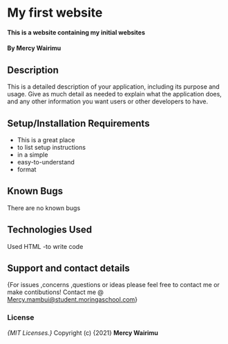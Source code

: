 # My first website
#### This is a website containing my initial websites
#### By **Mercy Wairimu**
## Description
This is a detailed description of your application, including its purpose and usage.  Give as much detail as needed to explain what the application does, and any other information you want users or other developers to have. 
## Setup/Installation Requirements
* This is a great place
* to list setup instructions
* in a simple
* easy-to-understand
* format

## Known Bugs
There are no known bugs
## Technologies Used
Used HTML -to write code
## Support and contact details
{For issues ,concerns ,questions or ideas please feel free to contact me or make contibutions!
Contact me @ Mercy.mambui@student.moringaschool.com}
### License
*{MIT Licenses.}*
Copyright (c) {2021} **Mercy Wairimu**
  
